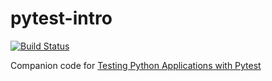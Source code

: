 # pytest-intro

[![Build Status](https://semaphoreci.com/api/v1/vquach28/pytest-intro/branches/master/badge.svg)](https://semaphoreci.com/vquach28/pytest-intro)

Companion code for [Testing Python Applications with Pytest](https://semaphoreci.com/community/tutorials/testing-python-applications-with-pytest)
